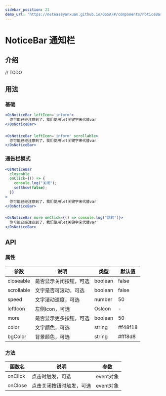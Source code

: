 ```yaml
---
sidebar_position: 21
demo_url: 'https://neteaseyanxuan.github.io/OSSA/#/components/noticeBar/demo/index'
---
```


# NoticeBar 通知栏

## 介绍
// TODO

## 用法
### 基础
```jsx
<OsNoticeBar leftIcon='inform'>
  你可能已经注意到了，我们使用let关键字来代替var
</OsNoticeBar>
```
### 
```jsx
<OsNoticeBar leftIcon='inform' scrollable>
  你可能已经注意到了，我们使用let关键字来代替var
</OsNoticeBar>
```
### 通告栏模式
```jsx
<OsNoticeBar
  closeable
  onClick={() => {
    console.log("关闭");
    setShow(false);
  }}
>
  你可能已经注意到了，我们使用let关键字来代替var
</OsNoticeBar>
```
### 
```jsx
<OsNoticeBar more onClick={() => console.log("跳转")}>
  你可能已经注意到了，我们使用let关键字来代替var
</OsNoticeBar>
```



## API
### 属性
|参数|说明|类型|默认值|
|------|------|------|------|
|closeable|是否显示关闭按钮，可选|boolean|false|
|scrollable|文字是否可滚动，可选|boolean|false|
|speed|文字滚动速度，可选|number|50|
|leftIcon|左侧Icon，可选|OsIcon|-|
|more|是否显示更多按钮，可选|boolean|50|
|color|文字颜色，可选|string|#f48f18|
|bgColor|背景颜色，可选|string|#fff8d8|


### 方法
|函数名|说明|参数|
|------|------|------|
|onClick|点击时触发，可选|event对象|
|onClose|点击关闭按钮时触发，可选|event对象|

